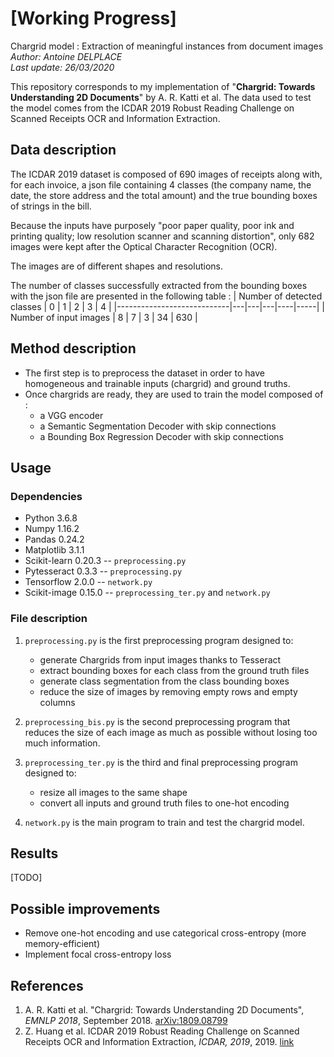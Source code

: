 # [Working Progress]
Chargrid model : Extraction of meaningful instances from document images
_Author: Antoine DELPLACE_  
_Last update: 26/03/2020_

This repository corresponds to my implementation of "__Chargrid: Towards Understanding 2D Documents__" by A. R. Katti et al. The data used to test the model comes from the ICDAR 2019 Robust Reading Challenge on Scanned Receipts OCR and Information Extraction.

## Data description
The ICDAR 2019 dataset is composed of 690 images of receipts along with, for each invoice, a json file containing 4 classes (the company name, the date, the store address and the total amount) and the true bounding boxes of strings in the bill. 

Because the inputs have purposely "poor paper quality, poor ink and printing quality; low resolution scanner and scanning distortion", only 682 images were kept after the Optical Character Recognition (OCR). 

The images are of different shapes and resolutions. 

The number of classes successfully extracted from the bounding boxes with the json file are presented in the following table :
| Number of detected classes | 0 | 1 | 2 | 3  | 4   |
|----------------------------|---|---|---|----|-----|
| Number of input images     | 8 | 7 | 3 | 34 | 630 |

## Method description
- The first step is to preprocess the dataset in order to have homogeneous and trainable inputs (chargrid) and ground truths.
- Once chargrids are ready, they are used to train the model composed of :
    - a VGG encoder
    - a Semantic Segmentation Decoder with skip connections
    - a Bounding Box Regression Decoder with skip connections

## Usage

### Dependencies
- Python 3.6.8
- Numpy 1.16.2
- Pandas 0.24.2
- Matplotlib 3.1.1
- Scikit-learn 0.20.3 -- `preprocessing.py`
- Pytesseract 0.3.3 -- `preprocessing.py`
- Tensorflow 2.0.0 -- `network.py`
- Scikit-image 0.15.0 -- `preprocessing_ter.py` and `network.py`

### File description
1. `preprocessing.py` is the first preprocessing program designed to:
    - generate Chargrids from input images thanks to Tesseract
    - extract bounding boxes for each class from the ground truth files
    - generate class segmentation from the class bounding boxes
    - reduce the size of images by removing empty rows and empty columns

2. `preprocessing_bis.py` is the second preprocessing program that reduces the size of each image as much as possible without losing too much information.

3. `preprocessing_ter.py` is the third and final preprocessing program designed to:
    - resize all images to the same shape
    - convert all inputs and ground truth files to one-hot encoding

4. `network.py` is the main program to train and test the chargrid model.

## Results
[TODO]

## Possible improvements
- Remove one-hot encoding and use categorical cross-entropy (more memory-efficient)
- Implement focal cross-entropy loss

## References
1. A. R. Katti et al. "Chargrid: Towards Understanding 2D Documents", _EMNLP 2018_, September 2018. [arXiv:1809.08799](https://arxiv.org/abs/1809.08799)
2. Z. Huang et al. ICDAR 2019 Robust Reading Challenge on Scanned Receipts OCR and Information Extraction, _ICDAR, 2019_, 2019. [link](https://rrc.cvc.uab.es/?ch=13)
